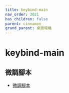 ```yaml
---
title: keybind-main
nav_order: 3021
has_children: false
parent: cinnamon
grand_parent: 桌面環境
---
```



# keybind-main

## 微調腳本

* [微調腳本](https://github.com/samwhelp/note-about-ubuntu/tree/gh-pages/_demo/adjustment/de/cinnamon/part/cinnamon-keybind-main)
